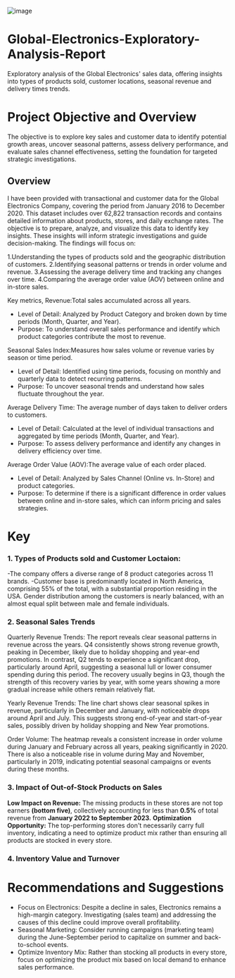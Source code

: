 ![image](https://github.com/user-attachments/assets/0760886c-0cee-4324-a9e2-a1764ded4fe1)

# Global-Electronics-Exploratory-Analysis-Report

Exploratory analysis of the Global Electronics' sales data, offering insights into types of products sold, customer locations, seasonal revenue and delivery times trends. 

# Project Objective and Overview
The objective is to explore key sales and customer data to identify potential growth areas, uncover seasonal patterns, assess delivery performance, and evaluate sales channel effectiveness, setting the foundation for targeted strategic investigations.

## Overview
I have been provided with transactional and customer data for the Global Electronics Company, covering the period from January 2016 to December 2020. This dataset includes over 62,822 transaction records and contains detailed information about products, stores, and daily exchange rates.
The objective is to prepare, analyze, and visualize this data to identify key insights. These insights will inform strategic investigations and guide decision-making. The findings will focus on:

1.Understanding the types of products sold and the geographic distribution of customers.
2.Identifying seasonal patterns or trends in order volume and revenue.
3.Assessing the average delivery time and tracking any changes over time.
4.Comparing the average order value (AOV) between online and in-store sales.

Key metrics,
Revenue:Total sales accumulated across all years.
- Level of Detail: Analyzed by Product Category and broken down by time periods (Month, Quarter, and Year).
- Purpose: To understand overall sales performance and identify which product categories contribute the most to revenue.
  
Seasonal Sales Index:Measures how sales volume or revenue varies by season or time period.
- Level of Detail: Identified using time periods, focusing on monthly and quarterly data to detect recurring patterns.
- Purpose: To uncover seasonal trends and understand how sales fluctuate throughout the year.
  
Average Delivery Time: The average number of days taken to deliver orders to customers.
- Level of Detail: Calculated at the level of individual transactions and aggregated by time periods (Month, Quarter, and Year).
- Purpose: To assess delivery performance and identify any changes in delivery efficiency over time.
  
Average Order Value (AOV):The average value of each order placed.
- Level of Detail: Analyzed by Sales Channel (Online vs. In-Store) and product categories.
- Purpose: To determine if there is a significant difference in order values between online and in-store sales, which can inform pricing and sales strategies.

# Key 
### 1. Types of Products sold and Customer Loctaion:
-The company offers a diverse range of 8 product categories across 11 brands.
-Customer base is predominantly located in North America, comprising 55% of the total, with a substantial proportion residing in the USA. Gender distribution among the customers is nearly balanced, with an almost equal split between male and female individuals.

### 2. Seasonal Sales Trends
Quarterly Revenue Trends: The report reveals clear seasonal patterns in revenue across the years. Q4 consistently shows strong revenue growth, peaking in December, likely due to holiday shopping and year-end promotions. In contrast, Q2 tends to experience a significant drop, particularly around April, suggesting a seasonal lull or lower consumer spending during this period. The recovery usually begins in Q3, though the strength of this recovery varies by year, with some years showing a more gradual increase while others remain relatively flat.

Yearly Revenue Trends: The line chart shows clear seasonal spikes in revenue, particularly in December and January, with noticeable drops around April and July. This suggests strong end-of-year and start-of-year sales, possibly driven by holiday shopping and New Year promotions.

Order Volume: The heatmap reveals a consistent increase in order volume during January and February across all years, peaking significantly in 2020. There is also a noticeable rise in volume during May and November, particularly in 2019, indicating potential seasonal campaigns or events during these months.

### 3. Impact of Out-of-Stock Products on Sales


**Low Impact on Revenue:** The missing products in these stores are not top earners **(bottom five)**, collectively accounting for less than **0.5%** of total revenue from **January 2022 to September 2023.**
**Optimization Opportunity:** The top-performing stores don't necessarily carry full inventory, indicating a need to optimize product mix rather than ensuring all products are stocked in every store.

### 4. Inventory Value and Turnover

# Recommendations and Suggestions
- Focus on Electronics: Despite a decline in sales, Electronics remains a high-margin category. Investigating (sales team) and addressing the causes of this decline could improve overall profitability.
- Seasonal Marketing: Consider running campaigns (marketing team) during the June-September period to capitalize on summer and back-to-school events.
- Optimize Inventory Mix: Rather than stocking all products in every store, focus on optimizing the product mix based on local demand to enhance sales performance.





